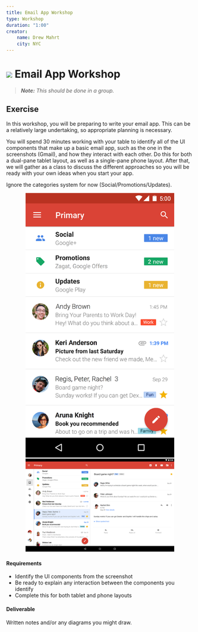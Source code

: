 ```yaml
---
title: Email App Workshop
type: Workshop
duration: "1:00"
creator:
    name: Drew Mahrt
    city: NYC
---
```


# ![](https://ga-dash.s3.amazonaws.com/production/assets/logo-9f88ae6c9c3871690e33280fcf557f33.png) Email App Workshop

> ***Note:*** _This should be done in a group._

## Exercise

In this workshop, you will be preparing to write your email app. This can be a relatively large undertaking, so appropriate planning is necessary.

You will spend 30 minutes working with your table to identify all of the UI components that make up a basic email app, such as the one in the screenshots (Gmail), and how they interact with each other. Do this for both a dual-pane tablet layout, as well as a single-pane phone layout. After that, we will gather as a class to discuss the different approaches so you will be ready with your own ideas when you start your app.

Ignore the categories system for now (Social/Promotions/Updates).

<p align="center">
  <img src="./screenshots/gmail_phone.webp" width="400">
  <img src="./screenshots/gmail_tablet.webp" width="400">
</p>

#### Requirements

- Identify the UI components from the screenshot
- Be ready to explain any interaction between the components you identify
- Complete this for both tablet and phone layouts

#### Deliverable

Written notes and/or any diagrams you might draw.
